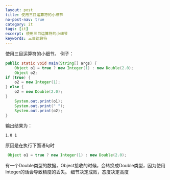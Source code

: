 ```yaml
---
layout: post
title: 使用三目运算符的小细节
no-post-nav: true
category: it
tags: [it]
excerpt: 使用三目运算符的小细节
keywords: 三目运算符
---
```



使用三目运算符的小细节。
例子：

```java
public static void main(String[] args) {
    Object o1 = true ? new Integer(1) : new Double(2.0);
    Object o2;
if (true) {
    o2 = new Integer(1);
} else {
    o2 = new Double(2.0);
}
    System.out.print(o1);
    System.out.print(" ");         
    System.out.print(o2);
}

```
输出结果为：
````
1.0 1
````

原因是在执行下面语句时
```java
 Object o1 = true ? new Integer(1) : new Double(2.0);
```
有一个Double类型的数据，Object接收的时候，会转换成Double类型，因为使用Integer的话会导致精度的丢失。
细节决定成败，态度决定高度